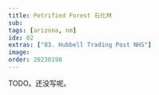 ```yaml
---
title: Petrified Forest 石化林
sub: 
tags: [arizona, nm]
idx: 82
extras: ["83. Hubbell Trading Post NHS"]
image: 
order: 20230198
---
```


TODO。还没写呢。